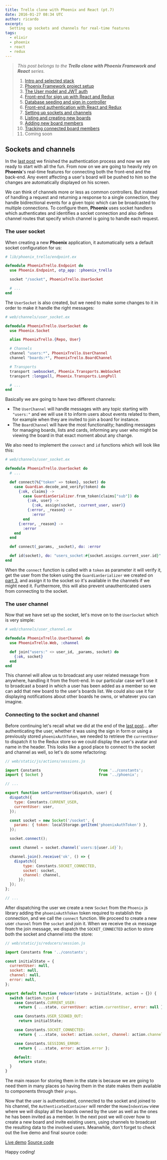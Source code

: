 ```yaml
---
title: Trello clone with Phoenix and React (pt.7)
date: 2016-01-27 08:34 UTC
author: ricardo
excerpt:
  Setting up sockets and channels for real-time features
tags:
  - elixir
  - phoenix
  - react
  - redux
---
```


> _This post belongs to the **Trello clone with Phoenix Framework and React** series._
>
> 1. [Intro and selected stack](/trello-clone-with-phoenix-and-react-pt-1)
> 2. [Phoenix Framework project setup](/trello-clone-with-phoenix-and-react-pt-2)
> 3. [The User model and JWT auth](/trello-clone-with-phoenix-and-react-pt-3)
> 4. [Front-end for sign up with React and Redux](/trello-clone-with-phoenix-and-react-pt-4)
> 5. [Database seeding and sign in controller](/trello-clone-with-phoenix-and-react-pt-5)
> 6. [Front-end authentication with React and Redux](/trello-clone-with-phoenix-and-react-pt-6)
> 7. [Setting up sockets and channels](/trello-clone-with-phoenix-and-react-pt-7)
> 8. [Listing and creating new boards](/trello-clone-with-phoenix-and-react-pt-8)
> 9. [Adding new board members](/trello-clone-with-phoenix-and-react-pt-9)
> 10. [Tracking connected board members](/trello-clone-with-phoenix-and-react-pt-10)
> 11. Coming soon

## Sockets and channels
In the [last post][a00bf551] we finished the authentication process and now we are
ready to start with all the fun. From now on we are going to heavily rely
on **Phoenix**'s real-time features for connecting both the front-end and the
back-end. Any event affecting a user's board will be pushed to him so the changes
are automatically displayed on his screen.

We can think of channels more or less as common controllers. But instead of handling
a request and returning a response to a single connection, they handle bidirectional
events for a given topic which can be broadcasted to multiple connections. To configure
them, **Phoenix** uses socket handlers which authenticates and identifies a
socket connection and also defines channel routes that specify which channel is going
to handle each request.

### The user socket
When creating a new **Phoenix** application, it automatically sets a default socket
configuration for us:

```elixir
# lib/phoenix_trello/endpoint.ex

defmodule PhoenixTrello.Endpoint do
  use Phoenix.Endpoint, otp_app: :phoenix_trello

  socket "/socket", PhoenixTrello.UserSocket

  # ...
end

```

The ```UserSocket``` is also created, but we need to make some changes to it in
order to make it handle the right messages:

```elixir
# web/channels/user_socket.ex

defmodule PhoenixTrello.UserSocket do
  use Phoenix.Socket

  alias PhoenixTrello.{Repo, User}

  # Channels
  channel "users:*", PhoenixTrello.UserChannel
  channel "boards:*", PhoenixTrello.BoardChannel

  # Transports
  transport :websocket, Phoenix.Transports.WebSocket
  transport :longpoll, Phoenix.Transports.LongPoll

  # ...
end

```

Basically we are going to have two different channels:

- The ```UserChannel``` will handle messages with any topic starting with ```"users:"``` and we will use it to inform users about events related to them, for example when they are invited to join a board for instance.
- The ```BoardChannel``` will have the most functionality; handling messages for managing boards, lists and cards, informing any user who might be viewing the board in that exact moment about any change.


We also need to implement the ```connect``` and ```id``` functions which will look
like this:

```elixir
# web/channels/user_socket.ex

defmodule PhoenixTrello.UserSocket do
  # ...

  def connect(%{"token" => token}, socket) do
    case Guardian.decode_and_verify(token) do
      {:ok, claims} ->
        case GuardianSerializer.from_token(claims["sub"]) do
          {:ok, user} ->
            {:ok, assign(socket, :current_user, user)}
          {:error, _reason} ->
            :error
        end
      {:error, _reason} ->
        :error
    end
  end

  def connect(_params, _socket), do: :error

  def id(socket), do: "users_socket:#{socket.assigns.current_user.id}"
end
```
When the ```connect``` function is called with a ```token``` as parameter it will verify it,
get the user from the token using the ```GuardianSerializer``` we created on [part 3][ded689ff], and
assign it to the socket so it's available in the channels if we might need it. Furthermore,
this will also prevent unauthenticated users from connecting to the socket.

### The user channel
Now that we have set up the socket, let's move on to the ```UserSocket``` which is very simple:

```elixir
# web/channels/user_channel.ex

defmodule PhoenixTrello.UserChannel do
  use PhoenixTrello.Web, :channel

  def join("users:" <> user_id, _params, socket) do
    {:ok, socket}
  end
end

```

This channel will allow us to broadcast any user related message from anywhere,
handling it from the front-end. In our particular case we'll use it to broadcast a board in which a
user has been added as a member so we can add that new board to the user's boards list.
We could also use it for displaying notifications about other boards he owns, or
whatever you can imagine.

### Connecting to the socket and channel
Before continuing let's recall what we did at the end of the [last post][a00bf551]... after authenticating
the user, whether it was using the sign in form or using a previously stored ```phoenixAuthToken```,
we needed to retrieve the ```currentUser``` to dispatch it to the Redux store so we could display
the user's avatar and name in the header. This looks like a good place to connect to the socket and channel
as well, so let's do some refactoring:

```javascript
// web/static/js/actions/sessions.js

import Constants                          from '../constants';
import { Socket }                         from '../phoenix';

// ...

export function setCurrentUser(dispatch, user) {
  dispatch({
    type: Constants.CURRENT_USER,
    currentUser: user,
  });

  const socket = new Socket('/socket', {
    params: { token: localStorage.getItem('phoenixAuthToken') },
  });

  socket.connect();

  const channel = socket.channel(`users:${user.id}`);

  channel.join().receive('ok', () => {
    dispatch({
        type: Constants.SOCKET_CONNECTED,
        socket: socket,
        channel: channel,
      });
  });
};

// ...

```

After dispatching the user we create a new ```Socket``` from the ```Phoenix``` js
library adding the ```phoenixAuthToken``` token required to establish the connection, and
we call the ```connect``` function. We proceed to create a new user ```channel``` from the ```socket```
and join it. When we receive the `ok` message from the join message, we dispatch the
`SOCKET_CONNECTED` action to store both the socket and channel into the store:

```javascript
// web/static/js/reducers/session.js

import Constants from '../constants';

const initialState = {
  currentUser: null,
  socket: null,
  channel: null,
  error: null,
};

export default function reducer(state = initialState, action = {}) {
  switch (action.type) {
    case Constants.CURRENT_USER:
      return { ...state, currentUser: action.currentUser, error: null };

    case Constants.USER_SIGNED_OUT:
      return initialState;

    case Constants.SOCKET_CONNECTED:
      return { ...state, socket: action.socket, channel: action.channel };

    case Constants.SESSIONS_ERROR:
      return { ...state, error: action.error };

    default:
      return state;
  }
}

```

The main reason for storing them in the state is because we are going to need them in many
places so having them in the state makes them available to components through
their `props`.

Now that the user is authenticated, connected to the socket and joined to his channel,
the `AuthenticatedContainer` will render the `HomeIndexView` view where we will display
all the boards owned by the user as well as the ones he has been invited as a member. In the
next post we will cover how to create a new board and invite existing users,
using channels to broadcast the resulting data to the involved users. Meanwhile, don't
forget to check out the live demo and final source code:

<div class="btn-wrapper">
  <a href="https://phoenix-trello.herokuapp.com/" target="_blank" class="btn"><i class="fa fa-cloud"></i> Live demo</a>
  <a href="https://github.com/bigardone/phoenix-trello" target="_blank" class="btn"><i class="fa fa-github"></i> Source code</a>
</div>

Happy coding!


  [a00bf551]: /trello-clone-with-phoenix-and-react-pt-6 "Part 6"
  [ded689ff]: /trello-clone-with-phoenix-and-react-pt-3 "Part 3"
